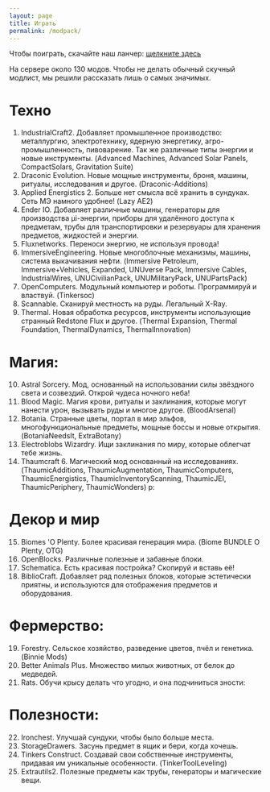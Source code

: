 ```yaml
---
layout: page
title: Играть
permalink: /modpack/
---
```


Чтобы поиграть, скачайте наш ланчер: <a href="https://bonobo-craft.com/bonobo_launcher.jar">щелкните здесь</a>

На сервере около 130 модов. Чтобы не делать обычный скучный модлист, мы решили рассказать лишь о самых значимых.

# Техно

1. IndustrialCraft2. Добавляет промышленное производство: металлургию, электротехнику, ядерную энергетику, агро-промышленность, пивоварение. Так же различные типы энергии и новые инструменты. (Advanced Machines, Advanced Solar Panels, CompactSolars, Gravitation Suite)
2. Draconic Evolution. Новые мощные инструменты, броня, машины, ритуалы, исследования и другое. (Draconic-Additions)
3. Applied Energistics 2. Больше нет смысла всё хранить в сундуках. Сеть МЭ намного удобнее! (Lazy AE2)
4. Ender IO. Добавляет различные машины, генераторы для производства μi-энергии, приборы для удалённого доступа к предметам, трубы для транспортировки и резервуары для хранения предметов, жидкостей и энергии.
5. Fluxnetworks. Переноси энергию, не используя провода!
6. ImmersiveEngineering. Новые многоблочные механизмы, машины, система выкачивания нефти. (Immersive Petroleum, Immersive+Vehicles, Expanded, UNUverse Pack, Immersive Cables, IndustrialWires, UNUCivilianPack, UNUMilitaryPack, UNUPartsPack)
7. OpenComputers. Модульный компьютер и роботы. Программируй и властвуй. (Tinkersoc)
8. Scannable. Сканируй местность на руды. Легальный X-Ray.
9. Thermal. Новая обработка ресурсов, инструменты использующие странный Redstone Flux и другое. (Thermal Expansion, Thermal Foundation, ThermalDynamics, ThermalInnovation)

# Магия:

10. Astral Sorcery. Мод, основанный на использовании силы звёздного света и созвездий. Открой чудеса ночного неба!
11. Blood Magic. Магия крови, ритуалы и заклинания, которые могут нанести урон, вызывать руды и многое другое. (BloodArsenal)
12. Botania. Странные цветы, портал в мир эльфов, многофункциональные предметы, мощные боссы и новые открытия. (BotaniaNeedsIt, ExtraBotany) 
13. Electroblobs Wizardry. Ищи заклинания по миру, которые облегчат тебе жизнь.
14. Thaumcraft 6. Магический мод основанный на исследованиях. (ThaumicAdditions, ThaumicAugmentation, ThaumicComputers, ThaumicEnergistics, ThaumicInventoryScanning, ThaumicJEI, ThaumicPeriphery, ThaumicWonders)
р:

# Декор и мир

15. Biomes 'O Plenty. Более красивая генерация мира. (Biome BUNDLE O Plenty, OTG)
16. OpenBlocks. Различные полезные и забавные блоки.
17. Schematica. Есть красивая постройка? Скопируй и вставь её!
18. BiblioCraft. Добавляет ряд полезных блоков, которые эстетически приятны, и используются для отображения предметов и оборудования.

# Фермерство:
19. Forestry. Сельское хозяйство, разведение цветов, пчёл и генетика. (Binnie Mods)
20. Better Animals Plus. Множество милых животных, от белок до медведей.
21. Rats. Обучи крысу делать что угодно, и она подчиниться
зности:

# Полезности:

22. Ironchest. Улучшай сундуки, чтобы было больше места.
23. StorageDrawers. Засунь предмет в ящик и бери, когда хочешь.
24. Tinkers Construct. Создавай свои собственные инструменты, придавая им уникальные особенности. (TinkerToolLeveling)
25. Extrautils2. Полезные предметы как трубы, генераторы и магические вещи.


